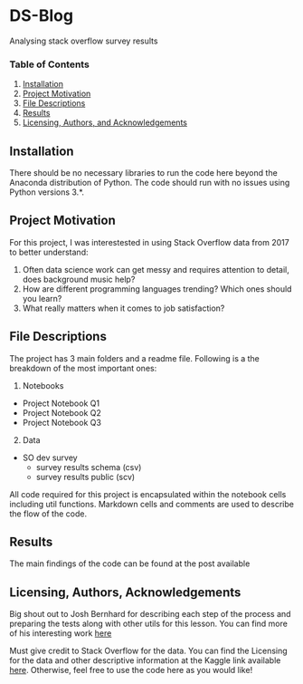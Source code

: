 # DS-Blog
Analysing stack overflow survey results

### Table of Contents

1. [Installation](#installation)
2. [Project Motivation](#motivation)
3. [File Descriptions](#files)
4. [Results](#results)
5. [Licensing, Authors, and Acknowledgements](#licensing)

## Installation <a name="installation"></a>

There should be no necessary libraries to run the code here beyond the Anaconda distribution of Python.  The code should run with no issues using Python versions 3.*.

## Project Motivation<a name="motivation"></a>

For this project, I was interestested in using Stack Overflow data from 2017 to better understand:

1. Often data science work can get messy and requires attention to detail, does background music help?
2. How are different programming languages trending? Which ones should you learn?
3. What really matters when it comes to job satisfaction?

## File Descriptions <a name="files"></a>

The project has 3 main folders and a readme file. Following is a the breakdown of the most important ones:

1. Notebooks
  - Project Notebook Q1
  - Project Notebook Q2
  - Project Notebook Q3
2. Data
  - SO dev survey
    - survey results schema (csv)
    - survey results public (scv)
    
All code required for this project is encapsulated within the notebook cells including util functions. Markdown cells and comments are used to describe the flow of the code.

## Results<a name="results"></a>

The main findings of the code can be found at the post available <insert link to blog>

## Licensing, Authors, Acknowledgements<a name="licensing"></a>

Big shout out to Josh Bernhard for describing each step of the process and preparing the tests along with other utils for this lesson. You can find more of his interesting work [here](https://medium.com/@josh_2774)

Must give credit to Stack Overflow for the data.  You can find the Licensing for the data and other descriptive information at the Kaggle link available [here](https://www.kaggle.com/stackoverflow/so-survey-2017/data).  Otherwise, feel free to use the code here as you would like! 
